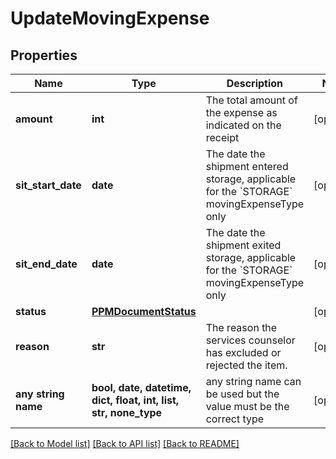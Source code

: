 # UpdateMovingExpense


## Properties
Name | Type | Description | Notes
------------ | ------------- | ------------- | -------------
**amount** | **int** | The total amount of the expense as indicated on the receipt | [optional] 
**sit_start_date** | **date** | The date the shipment entered storage, applicable for the &#x60;STORAGE&#x60; movingExpenseType only | [optional] 
**sit_end_date** | **date** | The date the shipment exited storage, applicable for the &#x60;STORAGE&#x60; movingExpenseType only | [optional] 
**status** | [**PPMDocumentStatus**](PPMDocumentStatus.md) |  | [optional] 
**reason** | **str** | The reason the services counselor has excluded or rejected the item. | [optional] 
**any string name** | **bool, date, datetime, dict, float, int, list, str, none_type** | any string name can be used but the value must be the correct type | [optional]

[[Back to Model list]](../README.md#documentation-for-models) [[Back to API list]](../README.md#documentation-for-api-endpoints) [[Back to README]](../README.md)


